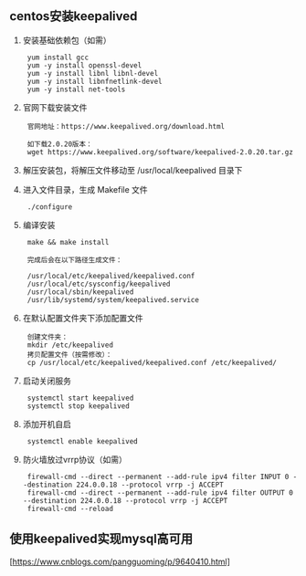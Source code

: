 ## centos安装keepalived

1. 安装基础依赖包（如需）

        yum install gcc
        yum -y install openssl-devel
        yum -y install libnl libnl-devel
        yum -y install libnfnetlink-devel
        yum -y install net-tools

2. 官网下载安装文件

        官网地址：https://www.keepalived.org/download.html

        如下载2.0.20版本：
        wget https://www.keepalived.org/software/keepalived-2.0.20.tar.gz

3. 解压安装包，将解压文件移动至 /usr/local/keepalived 目录下

4. 进入文件目录，生成 Makefile 文件

        ./configure

5. 编译安装

        make && make install

        完成后会在以下路径生成文件：

        /usr/local/etc/keepalived/keepalived.conf
        /usr/local/etc/sysconfig/keepalived
        /usr/local/sbin/keepalived
        /usr/lib/systemd/system/keepalived.service 

6. 在默认配置文件夹下添加配置文件

        创建文件夹：
        mkdir /etc/keepalived
        拷贝配置文件（按需修改）：
        cp /usr/local/etc/keepalived/keepalived.conf /etc/keepalived/

7. 启动关闭服务

        systemctl start keepalived
        systemctl stop keepalived

8. 添加开机自启

        systemctl enable keepalived


9. 防火墙放过vrrp协议（如需）

        firewall-cmd --direct --permanent --add-rule ipv4 filter INPUT 0 --destination 224.0.0.18 --protocol vrrp -j ACCEPT
        firewall-cmd --direct --permanent --add-rule ipv4 filter OUTPUT 0 --destination 224.0.0.18 --protocol vrrp -j ACCEPT
        firewall-cmd --reload


## 使用keepalived实现mysql高可用

[https://www.cnblogs.com/pangguoming/p/9640410.html]